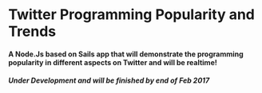 # Twitter Programming Popularity and Trends

#### A Node.Js based on Sails app that will demonstrate the programming popularity in different aspects on Twitter and will be realtime!


##### Under Development and will be finished by end of Feb 2017
